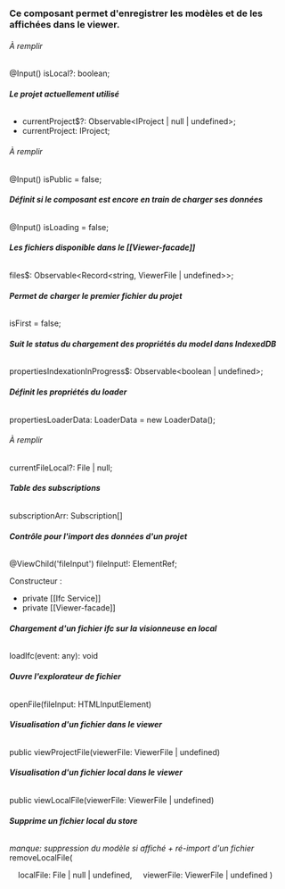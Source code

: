 ### Ce composant permet d'enregistrer les modèles et de les affichées dans le viewer.


###### *À remplir*
@Input() isLocal?: boolean;

###### **Le projet actuellement utilisé**
- currentProject$?: Observable<IProject | null | undefined>;
- currentProject: IProject;

###### *À remplir*
@Input() isPublic = false;

###### **Définit si le composant est encore en train de charger ses données**
@Input() isLoading = false;

###### **Les fichiers disponible dans le [[Viewer-facade]]**
files$: Observable<Record<string, ViewerFile | undefined>>;

###### **Permet de charger le premier fichier du projet**
isFirst = false;

###### **Suit le status du chargement des propriétés du model dans IndexedDB**
propertiesIndexationInProgress$: Observable<boolean | undefined>;

###### **Définit les propriétés du loader**
propertiesLoaderData: LoaderData = new LoaderData();

###### *À remplir*
currentFileLocal?: File | null;

###### **Table des subscriptions**
subscriptionArr: Subscription[]
###### **Contrôle pour l'import des données d'un projet**
@ViewChild('fileInput') fileInput!: ElementRef;

Constructeur :
- private [[Ifc Service]]
- private [[Viewer-facade]]


###### **Chargement d'un fichier ifc sur la visionneuse en local**
loadIfc(event: any): void

###### **Ouvre l'explorateur de fichier**
openFile(fileInput: HTMLInputElement)

###### **Visualisation d'un fichier dans le viewer**
public viewProjectFile(viewerFile: ViewerFile | undefined)

###### **Visualisation d'un fichier local dans le viewer**
public viewLocalFile(viewerFile: ViewerFile | undefined)

###### **Supprime un fichier local du store**
*manque: suppression du modèle si affiché + ré-import d'un fichier*
removeLocalFile(

    localFile: File | null | undefined,
    viewerFile: ViewerFile | undefined
)